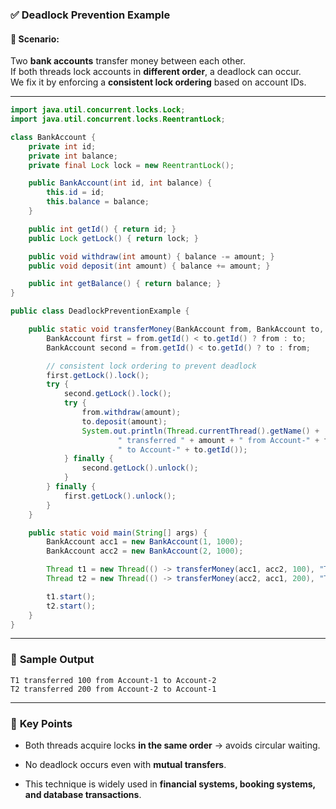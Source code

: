 ### ✅ **Deadlock Prevention Example**

#### 🧠 Scenario:

Two **bank accounts** transfer money between each other.  
If both threads lock accounts in **different order**, a deadlock can occur.  
We fix it by enforcing a **consistent lock ordering** based on account IDs.

---

```java
import java.util.concurrent.locks.Lock;
import java.util.concurrent.locks.ReentrantLock;

class BankAccount {
    private int id;
    private int balance;
    private final Lock lock = new ReentrantLock();

    public BankAccount(int id, int balance) {
        this.id = id;
        this.balance = balance;
    }

    public int getId() { return id; }
    public Lock getLock() { return lock; }

    public void withdraw(int amount) { balance -= amount; }
    public void deposit(int amount) { balance += amount; }

    public int getBalance() { return balance; }
}

public class DeadlockPreventionExample {

    public static void transferMoney(BankAccount from, BankAccount to, int amount) {
        BankAccount first = from.getId() < to.getId() ? from : to;
        BankAccount second = from.getId() < to.getId() ? to : from;

        // consistent lock ordering to prevent deadlock
        first.getLock().lock();
        try {
            second.getLock().lock();
            try {
                from.withdraw(amount);
                to.deposit(amount);
                System.out.println(Thread.currentThread().getName() + 
                        " transferred " + amount + " from Account-" + from.getId() + 
                        " to Account-" + to.getId());
            } finally {
                second.getLock().unlock();
            }
        } finally {
            first.getLock().unlock();
        }
    }

    public static void main(String[] args) {
        BankAccount acc1 = new BankAccount(1, 1000);
        BankAccount acc2 = new BankAccount(2, 1000);

        Thread t1 = new Thread(() -> transferMoney(acc1, acc2, 100), "T1");
        Thread t2 = new Thread(() -> transferMoney(acc2, acc1, 200), "T2");

        t1.start();
        t2.start();
    }
}
```

---

### 🧾 **Sample Output**

```
T1 transferred 100 from Account-1 to Account-2
T2 transferred 200 from Account-2 to Account-1
```

---

### 🧠 **Key Points**

- Both threads acquire locks **in the same order** → avoids circular waiting.
    
- No deadlock occurs even with **mutual transfers**.
    
- This technique is widely used in **financial systems, booking systems, and database transactions**.
    